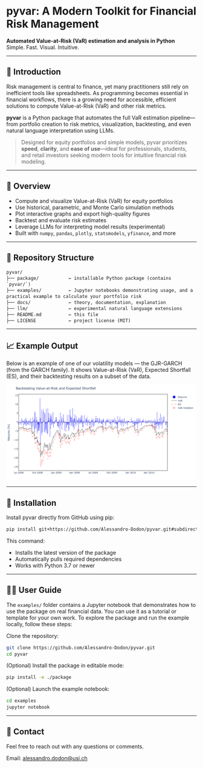 # pyvar: A Modern Toolkit for Financial Risk Management

**Automated Value-at-Risk (VaR) estimation and analysis in Python**  
Simple. Fast. Visual. Intuitive.

---

## 📘 Introduction

Risk management is central to finance, yet many practitioners still rely on inefficient tools like spreadsheets. As programming becomes essential in financial workflows, there is a growing need for accessible, efficient solutions to compute Value-at-Risk (VaR) and other risk metrics.

**pyvar** is a Python package that automates the full VaR estimation pipeline—from portfolio creation to risk metrics, visualization, backtesting, and even natural language interpretation using LLMs.

> Designed for equity portfolios and simple models, pyvar prioritizes **speed**, **clarity**, and **ease of use**—ideal for professionals, students, and retail investors seeking modern tools for intuitive financial risk modeling.

---

## 🧠 Overview

- Compute and visualize Value-at-Risk (VaR) for equity portfolios
- Use historical, parametric, and Monte Carlo simulation methods
- Plot interactive graphs and export high-quality figures
- Backtest and evaluate risk estimates
- Leverage LLMs for interpreting model results (experimental)
- Built with `numpy`, `pandas`, `plotly`, `statsmodels`, `yfinance`, and more

---

## 📂 Repository Structure

```plaintext
pyvar/
├── package/           ← installable Python package (contains `pyvar/`)
├── examples/          ← Jupyter notebooks demonstrating usage, and a practical example to calculate your portfolio risk
├── docs/              ← theory, documentation, explanation
├── llm/               ← experimental natural language extensions
├── README.md          ← this file
├── LICENSE            ← project license (MIT)
```

---

## 📈 Example Output

Below is an example of one of our volatility models — the GJR-GARCH (from the GARCH family). It shows Value-at-Risk (VaR), Expected Shortfall (ES), and their backtesting results on a subset of the data.

![Example](garch_backtest_subset.png)

---

## 🚀 Installation

Install pyvar directly from GitHub using pip:

```bash
pip install git+https://github.com/Alessandro-Dodon/pyvar.git#subdirectory=package
```

This command:
- Installs the latest version of the package
- Automatically pulls required dependencies
- Works with Python 3.7 or newer

---

## 🧑‍💻 User Guide

The `examples/` folder contains a Jupyter notebook that demonstrates how to use the package on real financial data. You can use it as a tutorial or template for your own work.
To explore the package and run the example locally, follow these steps:

Clone the repository:
```bash
git clone https://github.com/Alessandro-Dodon/pyvar.git
cd pyvar
```

(Optional) Install the package in editable mode:
```bash
pip install -e ./package
```

(Optional) Launch the example notebook:
```bash
cd examples
jupyter notebook
```

---

## 📧 Contact

Feel free to reach out with any questions or comments.

Email: alessandro.dodon@usi.ch
